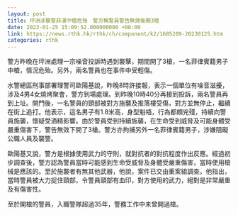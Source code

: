 ```yaml
---
layout: post
title: 坪洲涉襲警菲漢中槍危殆　警方稱警員警告無效後開3槍
date: 2023-01-25 15:09:52.000000000 +08:00
link: https://news.rthk.hk/rthk/ch/component/k2/1685209-20230125.htm
categories: rthk
---
```


警方昨晚在坪洲處理一宗噪音投訴時遇到襲擊，期間開了3槍，一名菲律賓籍男子中槍，情況危殆。另外，兩名警員也在事件中受輕傷。

水警總區刑事部署理警司歐陽基說，昨晚8時許接報，表示一個單位有噪音滋擾，涉及4男4女燒烤聚會，警方到場處理。到昨晚10時40分再接到投訴，兩名警員再到上址。開門後，一名警員的頸部被對方施襲及推落樓受傷，對方並無停止，繼續在街上追打。他表示，這名男子有1.8米高，身型魁梧，行為都頗兇殘，持續向警員施襲，懷疑受酒精影響。由於警員受到持續施襲，在生命受到威脅及可能身體受嚴重傷害下，警告無效下開了3槍。警方亦拘捕另外一名菲律賓籍男子，涉嫌阻礙公職人員及襲警。

歐陽基又說，警方是根據使用武力的守則，就對抗者的對抗程度作出反應。經過初步調查後，警方認為警員當時可能感到生命受威脅及身體受嚴重傷害，當時使用槍械是應該的。至於施襲者有無其他武器，他說，案件已交由重案組調查。他指出，當時警員被大力捉住頸部，令警員頸部有血印，對方使用的武力，絕對是非常嚴重及有傷害性。

至於開槍的警員，入職警隊超過35年，警務工作中未曾開過槍。
